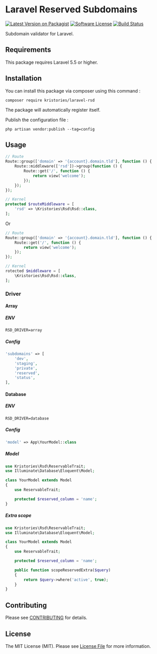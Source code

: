 # Laravel Reserved Subdomains

[![Latest Version on Packagist](https://img.shields.io/packagist/v/kristories/laravel-rsd.svg?style=flat-square)](https://packagist.org/packages/kristories/laravel-rsd)
[![Software License](https://img.shields.io/badge/license-MIT-brightgreen.svg?style=flat-square)](LICENSE.md)
[![Build Status](https://img.shields.io/travis/kristories/laravel-rsd/master.svg?style=flat-square)](https://travis-ci.org/kristories/laravel-rsd)

Subdomain validator for Laravel.

## Requirements

This package requires Laravel 5.5 or higher.

## Installation

You can install this package via composer using this command :

```
composer require kristories/laravel-rsd
```

The package will automatically register itself.

Publish the configuration file :

```
php artisan vendor:publish --tag=config
```

## Usage

```php
// Route
Route::group(['domain' => '{account}.domain.tld'], function () {
    Route::middleware(['rsd'])->group(function () {
        Route::get('/', function () {
            return view('welcome');
        });
    });
});

// Kernel
protected $routeMiddleware = [
    'rsd' => \Kristories\Rsd\Rsd::class,
];
```

Or

```php
// Route
Route::group(['domain' => '{account}.domain.tld'], function () {
    Route::get('/', function () {
        return view('welcome');
    });
});

// Kernel
rotected $middleware = [
    \Kristories\Rsd\Rsd::class,
];
```

### Driver

#### Array

##### ENV

```
RSD_DRIVER=array
```

##### Config

```php
'subdomains' => [
    'dev',
    'staging',
    'private',
    'reserved',
    'status',
],
```

#### Database

##### ENV

```
RSD_DRIVER=database
```

##### Config

```php
'model' => App\YourModel::class
```

##### Model

```php
use Kristories\Rsd\ReservableTrait;
use Illuminate\Database\Eloquent\Model;

class YourModel extends Model
{
    use ReservableTrait;

    protected $reserved_column = 'name';
}
```

##### Extra scope

```php
use Kristories\Rsd\ReservableTrait;
use Illuminate\Database\Eloquent\Model;

class YourModel extends Model
{
    use ReservableTrait;

    protected $reserved_column = 'name';

    public function scopeReservedExtra($query)
    {
        return $query->where('active', true);
    }
}
```


## Contributing

Please see [CONTRIBUTING](https://github.com/kristories/laravel-rsd/blob/master/CONTRIBUTING.md) for details.

## License

The MIT License (MIT). Please see [License File](https://github.com/kristories/laravel-rsd/blob/master/LICENSE.md) for more information.
